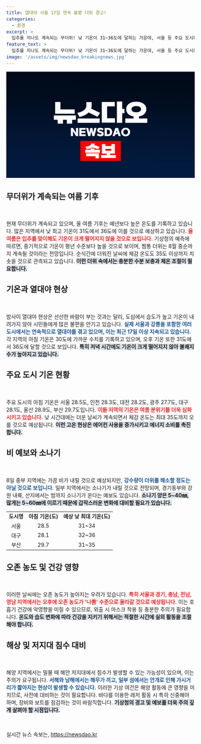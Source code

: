 ```yaml
---
title: 열대야 서울 17일 연속 불볕 더위 경고!
categories:
  - 환경
excerpt: >
  입추를 지나도 계속되는 무더위! 낮 기온이 31~36도에 달하는 가운데, 서울 등 주요 도시에서 열대야와 소나기가 sporadically 나타날 예정. 날씨에 대한 최신 정보와 더위 극복 팁을 확인하세요!
feature_text: >
  입추를 지나도 계속되는 무더위! 낮 기온이 31~36도에 달하는 가운데, 서울 등 주요 도시에서 열대야와 소나기가 sporadically 나타날 예정. 날씨에 대한 최신 정보와 더위 극복 팁을 확인하세요!
image: '/assets/img/newsdao_breakingnews.jpg'
---
```


<p><img src="/assets/img/newsdao_breakingnews.jpg" alt="bookingtag 속보" /></p>

<h2 data-ke-size="size26">무더위가 계속되는 여름 기후</h2>

<p data-ke-size="size16">&nbsp;</p>

<p>현재 무더위가 계속되고 있으며, 올 여름 기후는 예년보다 높은 온도를 기록하고 있습니다. 많은 지역에서 낮 최고 기온이 31도에서 36도에 이를 것으로 예상하고 있습니다. <b><span style="color: #ee2323;">올 여름은 입추를 맞이해도 기온이 크게 떨어지지 않을 것으로 보입니다.</span></b> 기상청의 예측에 따르면, 중기적으로 기온이 평년 수준보다 높을 것으로 보이며, 찜통 더위는 8월 중순까지 계속될 것이라는 전망입니다. 순식간에 더워진 날씨에 체감 온도도 35도 이상까지 치솟을 것으로 관측되고 있습니다. <b><span style="background-color: #21538527;">이런 더위 속에서는 충분한 수분 보충과 체온 조절이 필요합니다.</span></b> </p>

<h2 data-ke-size="size26">기온과 열대야 현상</h2>

<p data-ke-size="size16">&nbsp;</p>

<p>밤사이 열대야 현상은 선선한 바람이 부는 것과는 달리, 도심에서 습도가 높고 기온이 내려가지 않아 시민들에게 많은 불편을 안기고 있습니다. <b><span style="color: #1a5490;">실제 서울과 강릉을 포함한 여러 도시에서는 연속적으로 열대야를 겪고 있으며, 이는 최근 17일 이상 지속되고 있습니다.</span></b> 각 지역의 아침 기온은 30도에 가까운 수치를 기록하고 있으며, 오후 기온 또한 31도에서 36도에 달할 것으로 보입니다. <b><span style="background-color: #21538527;">특히 저녁 시간에도 기온이 크게 떨어지지 않아 불쾌지수가 높아지고 있습니다.</span></b></p>

<h2 data-ke-size="size26">주요 도시 기온 현황</h2>

<p data-ke-size="size16">&nbsp;</p>

<p>주요 도시의 아침 기온은 서울 28.5도, 인천 28.3도, 대전 28.2도, 광주 27.7도, 대구 28.1도, 울산 28.9도, 부산 29.7도입니다. <b><span style="color: #ee2323;">이들 지역의 기온은 여름 분위기를 더욱 심화시키고 있습니다.</span></b> 낮 시간대에는 더운 날씨가 계속되면서 체감 온도는 최대 35도까지 오를 것으로 예상됩니다. <b><span style="background-color: #21538527;">이런 고온 현상은 에어컨 사용을 증가시키고 에너지 소비를 촉진합니다.</span></b></p>

<h2 data-ke-size="size26">비 예보와 소나기</h2>

<p data-ke-size="size16">&nbsp;</p>

<p>8일 중부 지역에는 가끔 비가 내릴 것으로 예상되지만, <b><span style="color: #1a5490;">강수량이 더위를 해소할 정도는 아닐 것으로 보입니다.</span></b> 일부 지역에서는 소나기가 내릴 것으로 전망되며, 경기동부와 강원 내륙, 산지에서는 밤까지 소나기가 온다는 예보도 있습니다. <b><span style="background-color: #21538527;">소나기 양은 5~40㎜, 많게는 5~60㎜에 이르기 때문에 갑작스러운 변화에 대비할 필요가 있습니다.</span></b></p>

<table>
<tr>
<td style="text-align: center; height: 17px;"><b>도시명</b></td>
<td style="text-align: center; height: 17px;"><b>아침 기온(도)</b></td>
<td style="text-align: center; height: 17px;"><b>예상 낮 최대 기온(도)</b></td>
</tr>
<tr>
<td style="text-align: center; height: 17px;">서울</td>
<td style="text-align: center; height: 17px;">28.5</td>
<td style="text-align: center; height: 17px;">31~34</td>
</tr>
<tr>
<td style="text-align: center; height: 17px;">대구</td>
<td style="text-align: center; height: 17px;">28.1</td>
<td style="text-align: center; height: 17px;">32~36</td>
</tr>
<tr>
<td style="text-align: center; height: 17px;">부산</td>
<td style="text-align: center; height: 17px;">29.7</td>
<td style="text-align: center; height: 17px;">31~35</td>
</tr>
</table>

<h2 data-ke-size="size26">오존 농도 및 건강 영향</h2>

<p data-ke-size="size16">&nbsp;</p>

<p>이러한 날씨에는 오존 농도가 높아지는 우려가 있습니다. <b><span style="color: #ee2323;">특히 서울과 경기, 충남, 전남, 영남 지역에서는 오후에 오존 농도가 '나쁨' 수준으로 올라갈 것으로 예상됩니다.</span></b> 이는 호흡기 건강에 악영향을 미칠 수 있으므로, 외출 시 마스크 착용 등 충분한 주의가 필요합니다. <b><span style="background-color: #21538527;">온도와 습도 변화에 따라 건강을 지키기 위해서는 적절한 시간에 실외 활동을 조절해야 합니다.</span></b></p>

<h2 data-ke-size="size26">해상 및 저지대 침수 대비</h2>

<p data-ke-size="size16">&nbsp;</p>

<p>해양 지역에서는 밀물 때 해안 저지대에서 침수가 발생할 수 있는 가능성이 있으며, 이는 주의가 요구됩니다. <b><span style="color: #1a5490;">서해와 남해에서는 해무가 끼고, 일부 섬에서는 안개로 인해 가시거리가 짧아지는 현상이 발생할 수 있습니다.</span></b> 이러한 기상 여건은 해양 활동에 큰 영향을 미치므로, 사전에 대비하는 것이 필요합니다. 바다를 이용한 레저 활동 시 특히 신중해야 하며, 장비와 보트를 점검하는 것이 바람직합니다. <b><span style="background-color: #21538527;">기상청의 경고 및 예보를 더욱 주의 깊게 살펴야 할 시점입니다.</span></b></p>

<p data-ke-size="size16">&nbsp;</p>
실시간 뉴스 속보는, <a href="https://newsdao.kr" rel="dofollow">https://newsdao.kr</a>


